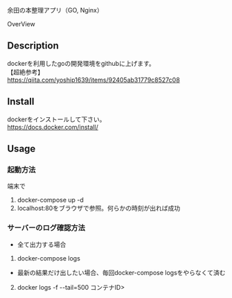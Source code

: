 余田の本整理アプリ（GO, Nginx）

OverView

## Description
dockerを利用したgoの開発環境をgithubに上げます。  
【超絶参考】  
https://qiita.com/yoship1639/items/92405ab31779c8527c08

## Install
dockerをインストールして下さい。  
https://docs.docker.com/install/

## Usage

### 起動方法  
端末で
1. docker-compose up -d
2. localhost:80をブラウザで参照。何らかの時刻が出れば成功

### サーバーのログ確認方法
* 全て出力する場合  
1. docker-compose logs
* 最新の結果だけ出したい場合、毎回docker-compose logsをやらなくて済む
2. docker logs -f --tail=500 コンテナID>
